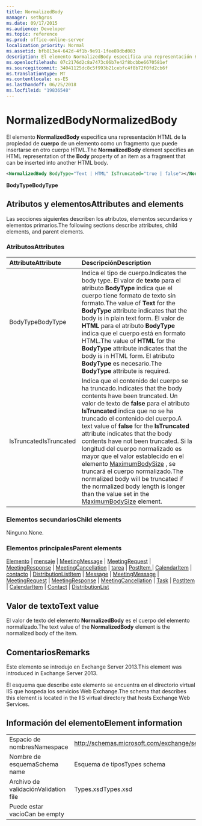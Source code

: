 ```yaml
---
title: NormalizedBody
manager: sethgros
ms.date: 09/17/2015
ms.audience: Developer
ms.topic: reference
ms.prod: office-online-server
localization_priority: Normal
ms.assetid: bfb813e4-642d-4f1b-9e91-1fee89dbd083
description: El elemento NormalizedBody especifica una representación HTML de la propiedad de cuerpo de un elemento como un fragmento que puede insertarse en otro cuerpo HTML.
ms.openlocfilehash: 07c2176d2c8a7473c06b7e42f8bcbbe6670581ef
ms.sourcegitcommit: 34041125dc8c5f993b21cebfc4f8b72f0fd2cb6f
ms.translationtype: MT
ms.contentlocale: es-ES
ms.lasthandoff: 06/25/2018
ms.locfileid: "19836548"
---
```

# <a name="normalizedbody"></a><span data-ttu-id="f8b5c-103">NormalizedBody</span><span class="sxs-lookup"><span data-stu-id="f8b5c-103">NormalizedBody</span></span>

<span data-ttu-id="f8b5c-104">El elemento **NormalizedBody** especifica una representación HTML de la propiedad de **cuerpo** de un elemento como un fragmento que puede insertarse en otro cuerpo HTML.</span><span class="sxs-lookup"><span data-stu-id="f8b5c-104">The **NormalizedBody** element specifies an HTML representation of the **Body** property of an item as a fragment that can be inserted into another HTML body.</span></span> 
  
```XML
<NormalizedBody BodyType="Text | HTML" IsTruncated="true | false"></NormalizedBody>
```

 <span data-ttu-id="f8b5c-105">**BodyType**</span><span class="sxs-lookup"><span data-stu-id="f8b5c-105">**BodyType**</span></span>
## <a name="attributes-and-elements"></a><span data-ttu-id="f8b5c-106">Atributos y elementos</span><span class="sxs-lookup"><span data-stu-id="f8b5c-106">Attributes and elements</span></span>

<span data-ttu-id="f8b5c-107">Las secciones siguientes describen los atributos, elementos secundarios y elementos primarios.</span><span class="sxs-lookup"><span data-stu-id="f8b5c-107">The following sections describe attributes, child elements, and parent elements.</span></span>
  
### <a name="attributes"></a><span data-ttu-id="f8b5c-108">Atributos</span><span class="sxs-lookup"><span data-stu-id="f8b5c-108">Attributes</span></span>

|<span data-ttu-id="f8b5c-109">**Attribute**</span><span class="sxs-lookup"><span data-stu-id="f8b5c-109">**Attribute**</span></span>|<span data-ttu-id="f8b5c-110">**Descripción**</span><span class="sxs-lookup"><span data-stu-id="f8b5c-110">**Description**</span></span>|
|:-----|:-----|
|<span data-ttu-id="f8b5c-111">BodyType</span><span class="sxs-lookup"><span data-stu-id="f8b5c-111">BodyType</span></span>  <br/> |<span data-ttu-id="f8b5c-112">Indica el tipo de cuerpo.</span><span class="sxs-lookup"><span data-stu-id="f8b5c-112">Indicates the body type.</span></span> <span data-ttu-id="f8b5c-113">El valor de **texto** para el atributo **BodyType** indica que el cuerpo tiene formato de texto sin formato.</span><span class="sxs-lookup"><span data-stu-id="f8b5c-113">The value of **Text** for the **BodyType** attribute indicates that the body is in plain text form.</span></span> <span data-ttu-id="f8b5c-114">El valor de **HTML** para el atributo **BodyType** indica que el cuerpo está en formato HTML.</span><span class="sxs-lookup"><span data-stu-id="f8b5c-114">The value of **HTML** for the **BodyType** attribute indicates that the body is in HTML form.</span></span> <span data-ttu-id="f8b5c-115">El atributo **BodyType** es necesario.</span><span class="sxs-lookup"><span data-stu-id="f8b5c-115">The **BodyType** attribute is required.</span></span>  <br/> |
|<span data-ttu-id="f8b5c-116">IsTruncated</span><span class="sxs-lookup"><span data-stu-id="f8b5c-116">IsTruncated</span></span>  <br/> |<span data-ttu-id="f8b5c-117">Indica que el contenido del cuerpo se ha truncado.</span><span class="sxs-lookup"><span data-stu-id="f8b5c-117">Indicates that the body contents have been truncated.</span></span> <span data-ttu-id="f8b5c-118">Un valor de texto de **false** para el atributo **IsTruncated** indica que no se ha truncado el contenido del cuerpo.</span><span class="sxs-lookup"><span data-stu-id="f8b5c-118">A text value of **false** for the **IsTruncated** attribute indicates that the body contents have not been truncated.</span></span> <span data-ttu-id="f8b5c-119">Si la longitud del cuerpo normalizado es mayor que el valor establecido en el elemento [MaximumBodySize](maximumbodysize.md) , se truncará el cuerpo normalizado.</span><span class="sxs-lookup"><span data-stu-id="f8b5c-119">The normalized body will be truncated if the normalized body length is longer than the value set in the [MaximumBodySize](maximumbodysize.md) element.</span></span>  <br/> |
   
### <a name="child-elements"></a><span data-ttu-id="f8b5c-120">Elementos secundarios</span><span class="sxs-lookup"><span data-stu-id="f8b5c-120">Child elements</span></span>

<span data-ttu-id="f8b5c-121">Ninguno.</span><span class="sxs-lookup"><span data-stu-id="f8b5c-121">None.</span></span>
  
### <a name="parent-elements"></a><span data-ttu-id="f8b5c-122">Elementos principales</span><span class="sxs-lookup"><span data-stu-id="f8b5c-122">Parent elements</span></span>

<span data-ttu-id="f8b5c-123">[Elemento](item.md) | [mensaje](message-ex15websvcsotherref.md) | [MeetingMessage](meetingmessage.md) | [MeetingRequest](meetingrequest.md) | [MeetingResponse](meetingresponse.md) | [MeetingCancellation](meetingcancellation.md) | [tarea](task.md) | [PostItem ](postitem.md)  |  [CalendarItem](calendaritem.md) | [contacto](contact.md) | [DistributionList](distributionlist.md)</span><span class="sxs-lookup"><span data-stu-id="f8b5c-123">[Item](item.md) | [Message](message-ex15websvcsotherref.md) | [MeetingMessage](meetingmessage.md) | [MeetingRequest](meetingrequest.md) | [MeetingResponse](meetingresponse.md) | [MeetingCancellation](meetingcancellation.md) | [Task](task.md) | [PostItem](postitem.md) | [CalendarItem](calendaritem.md) | [Contact](contact.md) | [DistributionList](distributionlist.md)</span></span>
  
## <a name="text-value"></a><span data-ttu-id="f8b5c-124">Valor de texto</span><span class="sxs-lookup"><span data-stu-id="f8b5c-124">Text value</span></span>

<span data-ttu-id="f8b5c-125">El valor de texto del elemento **NormalizedBody** es el cuerpo del elemento normalizado.</span><span class="sxs-lookup"><span data-stu-id="f8b5c-125">The text value of the **NormalizedBody** element is the normalized body of the item.</span></span> 
  
## <a name="remarks"></a><span data-ttu-id="f8b5c-126">Comentarios</span><span class="sxs-lookup"><span data-stu-id="f8b5c-126">Remarks</span></span>

<span data-ttu-id="f8b5c-127">Este elemento se introdujo en Exchange Server 2013.</span><span class="sxs-lookup"><span data-stu-id="f8b5c-127">This element was introduced in Exchange Server 2013.</span></span>
  
<span data-ttu-id="f8b5c-128">El esquema que describe este elemento se encuentra en el directorio virtual IIS que hospeda los servicios Web Exchange.</span><span class="sxs-lookup"><span data-stu-id="f8b5c-128">The schema that describes this element is located in the IIS virtual directory that hosts Exchange Web Services.</span></span>
  
## <a name="element-information"></a><span data-ttu-id="f8b5c-129">Información del elemento</span><span class="sxs-lookup"><span data-stu-id="f8b5c-129">Element information</span></span>

|||
|:-----|:-----|
|<span data-ttu-id="f8b5c-130">Espacio de nombres</span><span class="sxs-lookup"><span data-stu-id="f8b5c-130">Namespace</span></span>  <br/> |http://schemas.microsoft.com/exchange/services/2006/types  <br/> |
|<span data-ttu-id="f8b5c-131">Nombre de esquema</span><span class="sxs-lookup"><span data-stu-id="f8b5c-131">Schema name</span></span>  <br/> |<span data-ttu-id="f8b5c-132">Esquema de tipos</span><span class="sxs-lookup"><span data-stu-id="f8b5c-132">Types schema</span></span>  <br/> |
|<span data-ttu-id="f8b5c-133">Archivo de validación</span><span class="sxs-lookup"><span data-stu-id="f8b5c-133">Validation file</span></span>  <br/> |<span data-ttu-id="f8b5c-134">Types.xsd</span><span class="sxs-lookup"><span data-stu-id="f8b5c-134">Types.xsd</span></span>  <br/> |
|<span data-ttu-id="f8b5c-135">Puede estar vacío</span><span class="sxs-lookup"><span data-stu-id="f8b5c-135">Can be empty</span></span>  <br/> ||
   

